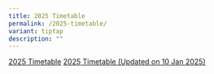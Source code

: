 ```yaml
---
title: 2025 Timetable
permalink: /2025-timetable/
variant: tiptap
description: ""
---
```

<p><a href="/files/2025_Timetable.pdf" rel="noopener noreferrer nofollow" target="_blank">2025 Timetable</a>
<a href="/files/2025_T1_Classes_TT_v_Jan071430H.pdf" rel="noopener nofollow" target="_blank">2025 Timetable (Updated on 10 Jan 2025)</a>
</p>